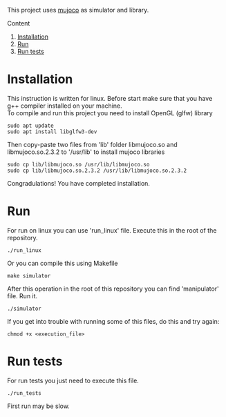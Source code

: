 This project uses [mujoco](https://github.com/deepmind/mujoco) as simulator and library.

Content
1. [Installation](#installation)
1. [Run](#run)
1. [Run tests](#run-tests)

# Installation
This instruction is written for linux. Before start make sure that you have g++ compiler installed on your machine.  
To compile and run this project you need to install OpenGL (glfw) library

```
sudo apt update
sudo apt install libglfw3-dev
```

Then copy-paste two files from 'lib' folder libmujoco.so and libmujoco.so.2.3.2 to '/usr/lib' to install mujoco libraries

```
sudo cp lib/libmujoco.so /usr/lib/libmujoco.so
sudo cp lib/libmujoco.so.2.3.2 /usr/lib/libmujoco.so.2.3.2
```
Congradulations! You have completed installation.  

# Run
For run on linux you can use 'run_linux' file. Execute this in the root of the repository.  
```
./run_linux
```

Or you can compile this using Makefile
```
make simulator
```

After this operation in the root of this repository you can find 'manipulator' file. Run it.  
```
./simulator
```

If you get into trouble with running some of this files, do this and try again:
```
chmod +x <execution_file>
```

# Run tests
For run tests you just need to execute this file.
```
./run_tests
```
First run may be slow.
